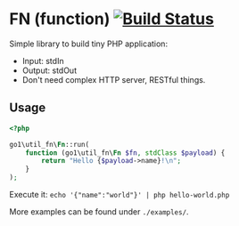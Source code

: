 FN (function) [![Build Status](https://travis-ci.org/go1com/util_fn.svg?branch=master)](https://travis-ci.org/go1com/util_fn)
====

Simple library to build tiny PHP application:

- Input: stdIn
- Output: stdOut
- Don't need complex HTTP server, RESTful things.

## Usage

```php
<?php

go1\util_fn\Fn::run(
    function (go1\util_fn\Fn $fn, stdClass $payload) {
        return "Hello {$payload->name}!\n";
    }
);
```

Execute it: `echo '{"name":"world"}' | php hello-world.php`

More examples can be found under `./examples/`.
